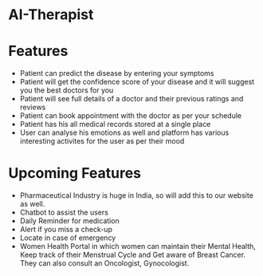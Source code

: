 # AI-Therapist

# Features
* Patient can predict the disease by entering your symptoms
* Patient will get the confidence score of your disease and it will suggest you the best doctors for you
* Patient will see full details of a doctor and their previous ratings and reviews
* Patient can book appointment with the doctor as per your schedule
* Patient has his all medical records stored at a single place
* User can analyse his emotions as well and platform has various interesting activites for the user as per their mood

# Upcoming Features
* Pharmaceutical Industry is huge in India, so will add this to our website as well.
* Chatbot to assist the users
* Daily Reminder for medication
* Alert if you miss a check-up
* Locate in case of emergency
* Women Health Portal in which women can maintain their Mental Health, Keep track of their Menstrual Cycle and Get aware of Breast Cancer. They can also consult an Oncologist, Gynocologist.
